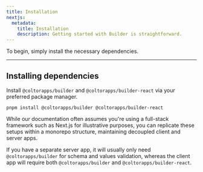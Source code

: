 ```yaml
---
title: Installation
nextjs:
  metadata:
    title: Installation
    description: Getting started with Builder is straightforward.
---
```


To begin, simply install the necessary dependencies.

---

## Installing dependencies

Install `@coltorapps/builder` and `@coltorapps/builder-react` via your preferred package manager.

```shell
pnpm install @coltorapps/builder @coltorapps/builder-react
```

While our documentation often assumes you're using a full-stack framework such as Next.js for illustrative purposes, you can replicate these setups within a monorepo structure, maintaining decoupled client and server apps.

If you have a separate server app, it will usually only need `@coltorapps/builder` for schema and values validation, whereas the client app will require both `@coltorapps/builder` and `@coltorapps/builder-react`.
